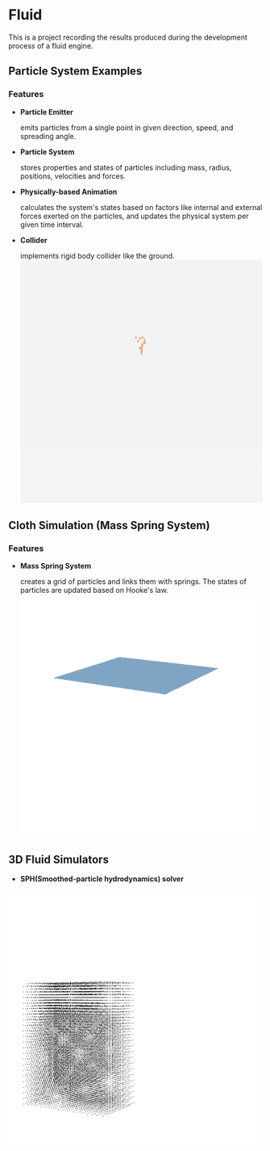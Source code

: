 # Fluid

This is a project recording the results produced during the development process of a fluid engine.

## Particle System Examples

### Features
+ **Particle Emitter**

    emits particles from a single point in given direction, speed, and spreading angle.
+ **Particle System** 

    stores properties and states of particles including mass, radius, positions, velocities and forces.
+ **Physically-based Animation** 

    calculates the system's states based on factors like internal and external forces exerted on the particles, and updates the physical system per given time interval.
+ **Collider** 

    implements rigid body collider like the ground.
![image](https://github.com/Hebella/Fluid/blob/master/ParticleSystemTest.gif)

## Cloth Simulation (Mass Spring System)

### Features
+ **Mass Spring System**

    creates a grid of particles and links them with springs. The states of particles are updated based on Hooke's law.
![image](https://github.com/Hebella/Fluid/blob/master/ClothSimulationTest.gif)
## 3D Fluid Simulators
+ **SPH(Smoothed-particle hydrodynamics) solver**

![image](https://github.com/Hebella/Fluid/blob/master/SphSolverTest_2.gif)
